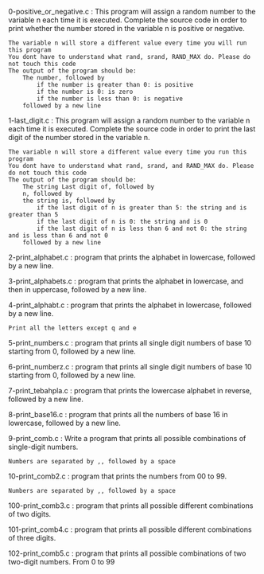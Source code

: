 0-positive_or_negative.c : This program will assign a random number to the variable n each time it is executed. Complete the source code in order to print whether the number stored in the variable n is positive or negative.

    The variable n will store a different value every time you will run this program
    You dont have to understand what rand, srand, RAND_MAX do. Please do not touch this code
    The output of the program should be:
        The number, followed by
            if the number is greater than 0: is positive
            if the number is 0: is zero
            if the number is less than 0: is negative
        followed by a new line

1-last_digit.c : This program will assign a random number to the variable n each time it is executed. Complete the source code in order to print the last digit of the number stored in the variable n.

    The variable n will store a different value every time you run this program
    You dont have to understand what rand, srand, and RAND_MAX do. Please do not touch this code
    The output of the program should be:
        The string Last digit of, followed by
        n, followed by
        the string is, followed by
            if the last digit of n is greater than 5: the string and is greater than 5
            if the last digit of n is 0: the string and is 0
            if the last digit of n is less than 6 and not 0: the string and is less than 6 and not 0
        followed by a new line

2-print_alphabet.c : program that prints the alphabet in lowercase, followed by a new line.

3-print_alphabets.c : program that prints the alphabet in lowercase, and then in uppercase, followed by a new line.

4-print_alphabt.c : program that prints the alphabet in lowercase, followed by a new line.

    Print all the letters except q and e

5-print_numbers.c : program that prints all single digit numbers of base 10 starting from 0, followed by a new line.

6-print_numberz.c : program that prints all single digit numbers of base 10 starting from 0, followed by a new line.

7-print_tebahpla.c : program that prints the lowercase alphabet in reverse, followed by a new line.

8-print_base16.c : program that prints all the numbers of base 16 in lowercase, followed by a new line.

9-print_comb.c : Write a program that prints all possible combinations of single-digit numbers.

    Numbers are separated by ,, followed by a space

10-print_comb2.c : program that prints the numbers from 00 to 99.

    Numbers are separated by ,, followed by a space

100-print_comb3.c : program that prints all possible different combinations of two digits.

101-print_comb4.c : program that prints all possible different combinations of three digits.

102-print_comb5.c : program that prints all possible combinations of two two-digit numbers. From 0 to 99